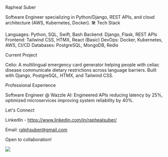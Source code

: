 Rapheal Suber


Software Engineer specializing in Python/Django, REST APIs, and cloud architecture (AWS, Kubernetes, Docker).
🛠️ Tech Stack

Languages: Python, SQL, Swift, Bash
Backend: Django, Flask, REST APIs
Frontend: Tailwind CSS, HTMX, React (Basic)
DevOps: Docker, Kubernetes, AWS, CI/CD
Databases: PostgreSQL, MongoDB, Redis

Current Project

Celio: A multilingual emergency card generator helping people with celiac disease communicate dietary restrictions across language barriers. Built with Django, PostgreSQL, HTMX, and Tailwind CSS.

Professional Experience

Software Engineer @ Wazzle AI: Engineered APIs reducing latency by 25%, optimized microservices improving system reliability by 40%.

Let's Connect

LinkedIn - https://www.linkedin.com/in/raphealsuber/

Email: ralphsuber@gmail.com

Open to collaboration! 

![](https://komarev.com/ghpvc/?username=manyworldss&color=yellowgreen)


